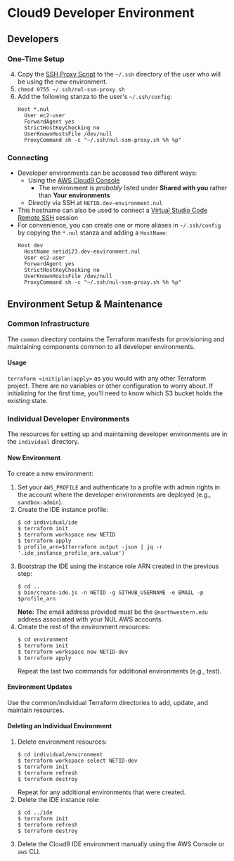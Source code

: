 # Cloud9 Developer Environment

## Developers

### One-Time Setup

4. Copy the [SSH Proxy Script](individual/support/nul-ssm-proxy.sh) to the `~/.ssh` directory of the user who will be using the new environment.
5. `chmod 0755 ~/.ssh/nul-ssm-proxy.sh`
6. Add the following stanza to the user's `~/.ssh/config`:
   ```
   Host *.nul
     User ec2-user
     ForwardAgent yes
     StrictHostKeyChecking no
     UserKnownHostsFile /dev/null
     ProxyCommand sh -c "~/.ssh/nul-ssm-proxy.sh %h %p"
   ```

### Connecting

- Developer environments can be accessed two different ways:
  - Using the [AWS Cloud9 Console](https://us-east-1.console.aws.amazon.com/cloud9/home/shared)
    - The environment is *probably* listed under **Shared with you** rather than **Your environments**
  - Directly via SSH at `NETID.dev-environment.nul`
- This hostname can also be used to connect a [Virtual Studio Code Remote SSH](https://code.visualstudio.com/docs/remote/ssh) session
- For convenience, you can create one or more aliases in `~/.ssh/config` by copying the `*.nul` stanza and adding a `HostName`:
  ```
  Host dev
    HostName netid123.dev-environment.nul
    User ec2-user
    ForwardAgent yes
    StrictHostKeyChecking no
    UserKnownHostsFile /dev/null
    ProxyCommand sh -c "~/.ssh/nul-ssm-proxy.sh %h %p"
  ```

## Environment Setup & Maintenance

### Common Infrastructure

The `common` directory contains the Terraform manifests for provisioning and maintaining components common to all developer environments.

#### Usage

`terraform <init|plan|apply>` as you would with any other Terraform project. There are no variables or other configuration to worry about. If initializing for the first time, you'll need to know which S3 bucket holds the existing state.

### Individual Developer Environments

The resources for setting up and maintaining developer environments are in the `individual` directory.

#### New Environment

To create a new environment:

1. Set your `AWS_PROFILE` and authenticate to a profile with admin rights in the account where the developer environments are deployed (e.g., `sandbox-admin`).
2. Create the IDE instance profile:
   ```shell
   $ cd individual/ide
   $ terraform init
   $ terraform workspace new NETID
   $ terraform apply
   $ profile_arn=$(terraform output -json | jq -r '.ide_instance_profile_arn.value')
   ```
3. Bootstrap the IDE using the instance role ARN created in the previous step:
   ```shell
   $ cd ..
   $ bin/create-ide.js -n NETID -g GITHUB_USERNAME -e EMAIL -p $profile_arn
   ```
   **Note:** The email address provided must be the `@northwestern.edu` address associated with your NUL AWS accounts.
4. Create the rest of the environment resources:
   ```shell
   $ cd environment
   $ terraform init
   $ terraform workspace new NETID-dev
   $ terraform apply
   ```
   Repeat the last two commands for additional environments (e.g., test).

#### Environment Updates

Use the common/individual Terraform directories to add, update, and maintain resources.

#### Deleting an Individual Environment

1. Delete environment resources:
   ```shell
   $ cd individual/environment
   $ terraform workspace select NETID-dev
   $ terraform init
   $ terraform refresh
   $ terraform destroy
   ```
   Repeat for any additional environments that were created.
2. Delete the IDE instance role:
   ```
   $ cd ../ide
   $ terraform init
   $ terraform refresh
   $ terraform destroy
   ```
3. Delete the Cloud9 IDE environment manually using the AWS Console or `aws` CLI.

